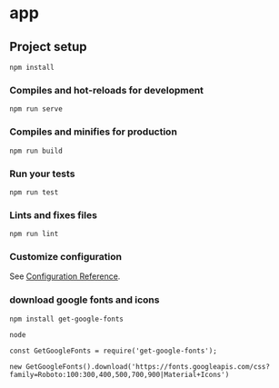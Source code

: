 # app

## Project setup
```
npm install
```

### Compiles and hot-reloads for development
```
npm run serve
```

### Compiles and minifies for production
```
npm run build
```

### Run your tests
```
npm run test
```

### Lints and fixes files
```
npm run lint
```

### Customize configuration
See [Configuration Reference](https://cli.vuejs.org/config/).

### download google fonts and icons

```
npm install get-google-fonts

node

const GetGoogleFonts = require('get-google-fonts');

new GetGoogleFonts().download('https://fonts.googleapis.com/css?family=Roboto:100:300,400,500,700,900|Material+Icons')
```

